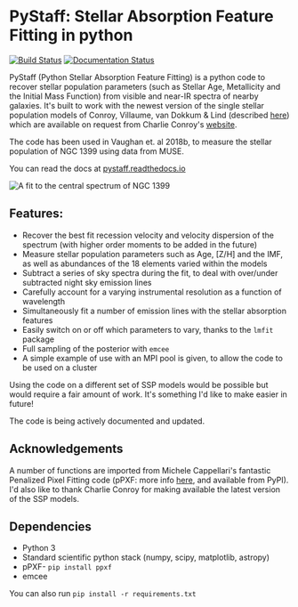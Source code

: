 # PyStaff: Stellar Absorption Feature Fitting in python

[![Build Status](https://travis-ci.com/samvaughan/PyStaff.svg?branch=master)](https://travis-ci.com/samvaughan/PyStaff)
[![Documentation Status](https://readthedocs.org/projects/pystaff/badge/?version=latest)](https://pystaff.readthedocs.io/en/latest/?badge=latest)

PyStaff (Python Stellar Absorption Feature Fitting) is a python code to recover stellar population parameters (such as Stellar Age, Metallicity and the Initial Mass Function) from visible and near-IR spectra of nearby galaxies. It's built to work with the newest version of the single stellar population models of Conroy, Villaume, van Dokkum & Lind (described [here](https://ui.adsabs.harvard.edu/#abs/2018ApJ...854..139C/abstract)) which are available on request from Charlie Conroy's [website](https://scholar.harvard.edu/cconroy/sps-models). 

The code has been used in Vaughan et. al 2018b, to measure the stellar population of NGC 1399 using data from MUSE. 

You can read the docs at [pystaff.readthedocs.io](http://pystaff.readthedocs.io/en/latest/index.html)

![A fit to the central spectrum of NGC 1399](_images/NGC1399_MUSE_central_fit.png)

## Features: 

* Recover the best fit recession velocity and velocity dispersion of the spectrum (with higher order moments to be added in the future)
* Measure stellar population parameters such as Age, [Z/H] and the IMF, as well as abundances of the 18 elements varied within the models
* Subtract a series of sky spectra during the fit, to deal with over/under subtracted night sky emission lines
* Carefully account for a varying instrumental resolution as a function of wavelength
* Simultaneously fit a number of emission lines with the stellar absorption features
* Easily switch on or off which parameters to vary, thanks to the `lmfit` package
* Full sampling of the posterior with `emcee`
* A simple example of use with an MPI pool is given, to allow the code to be used on a cluster

Using the code on a different set of SSP models would be possible but would require a fair amount of work. It's something I'd like to make easier in future!

The code is being actively documented and updated. 

## Acknowledgements

A number of functions are imported from Michele Cappellari's fantastic Penalized Pixel Fitting code (pPXF: more info [here](http://www-astro.physics.ox.ac.uk/~mxc/software/), and available from PyPI). I'd also like to thank Charlie Conroy for making available the latest version of the SSP models. 

## Dependencies

* Python 3
* Standard scientific python stack (numpy, scipy, matplotlib, astropy)
* pPXF- `pip install ppxf`
* emcee

You can also run `pip install -r requirements.txt`
